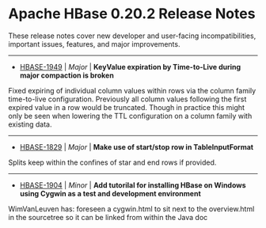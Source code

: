 
<!---
# Licensed to the Apache Software Foundation (ASF) under one
# or more contributor license agreements.  See the NOTICE file
# distributed with this work for additional information
# regarding copyright ownership.  The ASF licenses this file
# to you under the Apache License, Version 2.0 (the
# "License"); you may not use this file except in compliance
# with the License.  You may obtain a copy of the License at
#
#     http://www.apache.org/licenses/LICENSE-2.0
#
# Unless required by applicable law or agreed to in writing, software
# distributed under the License is distributed on an "AS IS" BASIS,
# WITHOUT WARRANTIES OR CONDITIONS OF ANY KIND, either express or implied.
# See the License for the specific language governing permissions and
# limitations under the License.
-->
# Apache HBase  0.20.2 Release Notes

These release notes cover new developer and user-facing incompatibilities, important issues, features, and major improvements.


---

* [HBASE-1949](https://issues.apache.org/jira/browse/HBASE-1949) | *Major* | **KeyValue expiration by Time-to-Live during major compaction is broken**

Fixed expiring of individual column values within rows via the column family time-to-live configuration.  Previously all column values following the first expired value in a row would be truncated.  Though in practice this might only be seen when lowering the TTL configuration on a column family with existing data.


---

* [HBASE-1829](https://issues.apache.org/jira/browse/HBASE-1829) | *Major* | **Make use of start/stop row in TableInputFormat**

Splits keep within the confines of star and end rows if provided.


---

* [HBASE-1904](https://issues.apache.org/jira/browse/HBASE-1904) | *Minor* | **Add tutorilal for installing HBase on Windows using Cygwin as a test and development environment**

WimVanLeuven has: foreseen a cygwin.html to sit next to the overview.html in the sourcetree so it can be linked from within the Java doc



